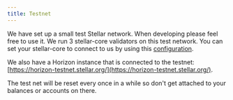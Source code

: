 ```yaml
---
title: Testnet
---
```


We have set up a small test Stellar network. When developing please feel free to use it. We run 3 stellar-core validators on this test network. You can set your stellar-core to connect to us by using this [configuration](https://github.com/stellar/stellar-core/blob/master/docs/stellar-core_testnet.cfg).

We also have a Horizon instance that is connected to the testnet: [https://horizon-testnet.stellar.org/](https://horizon-testnet.stellar.org/).

The test net will be reset every once in a while so don't get attached to your balances or accounts on there.
